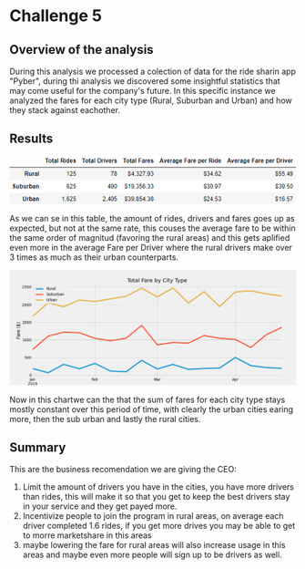 # Challenge 5
## Overview of the analysis
During this analysis we processed a colection of data for the ride sharin app "Pyber", during thi analysis we discovered some insightful statistics that may come useful for the company's future. In this specific instance we analyzed the fares for each city type (Rural, Suburban and Urban) and how they stack against eachother.

## Results
![Table1](/analysis/table1.PNG)

As we can se in this table, the amount of rides, drivers and fares goes up as expected, but not at the same rate, this couses the average fare to be within the same order of magnitud (favoring the rural areas) and this gets aplified even more in the average Fare per Driver where the rural drivers make over 3 times as much as their urban counterparts.

![Table1](/analysis/Fig1.png)

Now in this chartwe can the that the sum of fares for each city type stays mostly constant over this period of time, with clearly the urban cities earing more, then the sub urban and lastly the rural cities.

## Summary
This are the business recomendation we are giving the CEO:

1. Limit the amount of drivers you have in the cities, you have more drivers than rides, this will make it so that you get to keep the best drivers stay in your service and they get payed more.
2. Incentivize people to join the program in rural areas, on average each driver completed 1.6 rides, if you get more drives you may be able to get to morre marketshare in this areas
3. maybe lowering the fare for rural areas will also increase usage in this areas and maybe even more people will sign up to be drivers as well.
